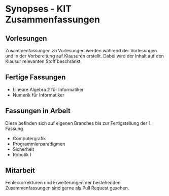 # Synopses - KIT Zusammenfassungen

## Vorlesungen
Zusammenfassungen zu Vorlesungen werden während der Vorlesungen und in der Vorbereitung auf Klausuren erstellt.
Dabei wird der Inhalt auf den Klausur relevanten Stoff beschränkt.

## Fertige Fassungen
* Lineare Algebra 2 für Informatiker
* Numerik für Informatiker

## Fassungen in Arbeit
Diese befinden sich auf eigenen Branches bis zur Fertigstellung der 1. Fassung
* Computergrafik
* Programmierparadigmen
* Sicherheit
* Robotik I

## Mitarbeit
Fehlerkorrekturen und Erweiterungen der bestehenden Zusammenfassungen sind gerne als Pull Request gesehen.
